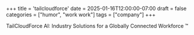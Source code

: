 +++
title = 'tailcloudforce'
date = 2025-01-16T12:00:00-07:00
draft = false
categories = ["humor", "work work"]
tags = ["company"]
+++

TailCloudForce AI:  Industry Solutions for a Globally Connected Workforce ™️